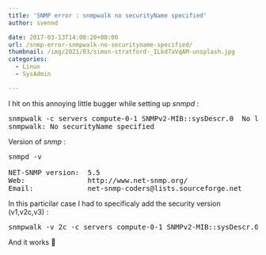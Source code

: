 ```yaml
---
title: 'SNMP error : snmpwalk no securityName specified'
author: svennd

date: 2017-03-13T14:00:20+00:00
url: /snmp-error-snmpwalk-no-securityname-specified/
thumbnail: /img/2021/03/simon-stratford-_ILkd7aVqAM-unsplash.jpg
categories:
  - Linux
  - SysAdmin

---
```

I hit on this annoying little bugger while setting up _snmpd_ :

<pre>snmpwalk -c servers compute-0-1 SNMPv2-MIB::sysDescr.0  No log handling enabled - turning on stderr logging
snmpwalk: No securityName specified</pre>

Version of _snmp_ :

<pre>snmpd -v

NET-SNMP version:  5.5
Web:               http://www.net-snmp.org/
Email:             net-snmp-coders@lists.sourceforge.net
</pre>

In this particilar case I had to specificaly add the security version (v1,v2c,v3) :

<pre>snmpwalk -v 2c -c servers compute-0-1 SNMPv2-MIB::sysDescr.0</pre>

And it works 🙂